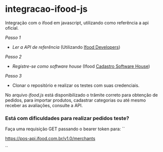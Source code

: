 # integracao-ifood-js
Integração com o ifood em javascript, utilizando como referência a api oficial.

*Passo 1*
- *Ler a API de referência* (Utilizando [Ifood Developers](https://developer.ifood.com.br/reference#autentica%C3%A7%C3%A3o2))

*Passo 2*
- *Registre-se como software house* (Ifood [Cadastro Software House](https://developer.ifood.com.br/page/cadastro-sh))

*Passo 3*
- Clonar o repositório e realizar os testes com suas credenciais.

No arquivo *ifood.js* está disponibilizado o trâmite correto para obtenção de pedidos, para importar produtos, cadastrar categorias ou até mesmo receber as avaliações, consulte a API.

### Está com dificuldades para realizar pedidos teste?

Faça uma requisição GET passando o bearer token para:
``

https://pos-api.ifood.com.br/v1.0/merchants

``